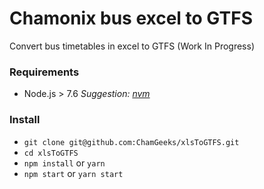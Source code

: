 # Chamonix bus excel to GTFS

Convert bus timetables in excel to GTFS (Work In Progress)

### Requirements
* Node.js > 7.6 
*Suggestion: [nvm](https://github.com/creationix/nvm)*

### Install
* `git clone git@github.com:ChamGeeks/xlsToGTFS.git`
* `cd xlsToGTFS`
* `npm install` or `yarn`
* `npm start` or `yarn start`
